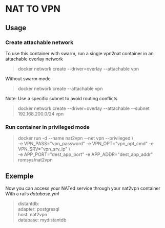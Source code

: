 # NAT TO VPN

## Usage
### Create attachable network
To use this container with swarm, run a single vpn2nat container in an attachable overlay network
> docker network create --driver=overlay --attachable vpn  

Without swarm mode  

> docker network create --attachable vpn

Note: Use a specific subnet to avoid routing conflicts
> docker network create --driver=overlay --attachable --subnet 192.168.200.0/24 vpn

### Run container in privileged mode
> docker run -d --name nat2vpn --net vpn --privileged \\\
-e VPN_PASS="vpn_password" -e VPN_OPT="vpn_opt_cmd" -e VPN_SRV="vpn_srv_ip" \\\
-e APP_PORT="dest_app_port" -e APP_ADDR="dest_app_addr" romsys/nat2vpn

## Exemple
Now you can access your NATed service through your nat2vpn container  
With a rails *database.yml*
> distantdb:  
    adapter: postgresql  
    host: nat2vpn  
    database: mydistantdb  
